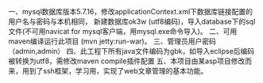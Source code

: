 一、mysql数据库版本5.7.16，修改applicationContext.xml下数据库链接配置的用户名与密码与本机相同，
    新建数据库ok3w (utf8编码)，导入database下的sql文件(不可用navicat for mysql客户端，用mysql.exe命令导入)。
二、可用maven编译运行此项目 (mvn jetty:run-war)。
三、管理员用户密码（admin,admin）
四、此工程下所有java文件编码为gbk，如导入eclipse后编码被转换为utf8，需修改maven compile插件配置
五、本项目由某asp项目修改而来，用到了ssh框架，学习用，实现了web文章管理的基本功能。
